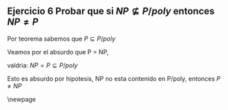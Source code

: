 ## Ejercicio 6 Probar que si $NP \not\subseteq P/poly$ entonces $NP \neq P$

Por teorema sabemos que $P \subseteq P/poly$

Veamos por el absurdo que P = NP, 

valdria: $NP = P \subseteq P/poly$

Esto es absurdo por hipotesis, NP no esta contenido en P/poly, entonces $P \neq NP$

\newpage

